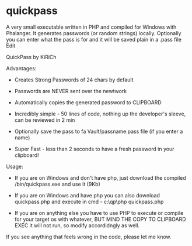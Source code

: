 # quickpass
A very small executable written in PHP and compiled for Windows with Phalanger. It generates passwords (or random strings) locally. Optionally you can enter what the pass is for and it will be saved plain in a .pass file Edit


QuickPass by KiRiCh

Advantages:

- Creates Strong Passwords of 24 chars by default

- Passwords are NEVER sent over the newtwork

- Automatically copies the generated password to CLIPBOARD

- Incredibly simple - 50 lines of code, nothing up the developer's sleeve, can be reviewed in 2 min

- Optionally save the pass to fa Vault/passname.pass file (if you enter a name)

- Super Fast - less than 2 seconds to have a fresh password in your clipboard!


Usage:

- If you are on Windows and don't have php, just download the compiled /bin/quickpass.exe and use it (9Kb)

- If you are on Windows and have php you can also download quickpass.php and execute in cmd - c:\qp\php quickpass.php

- If you are on anything else you have to use PHP to execute or compile for your target os with whatever, BUT MIND THE COPY TO CLIPBOARD EXEC it will not run, so modify accordidngly as well.

If you see anything that feels wrong in the code, please let me know.
